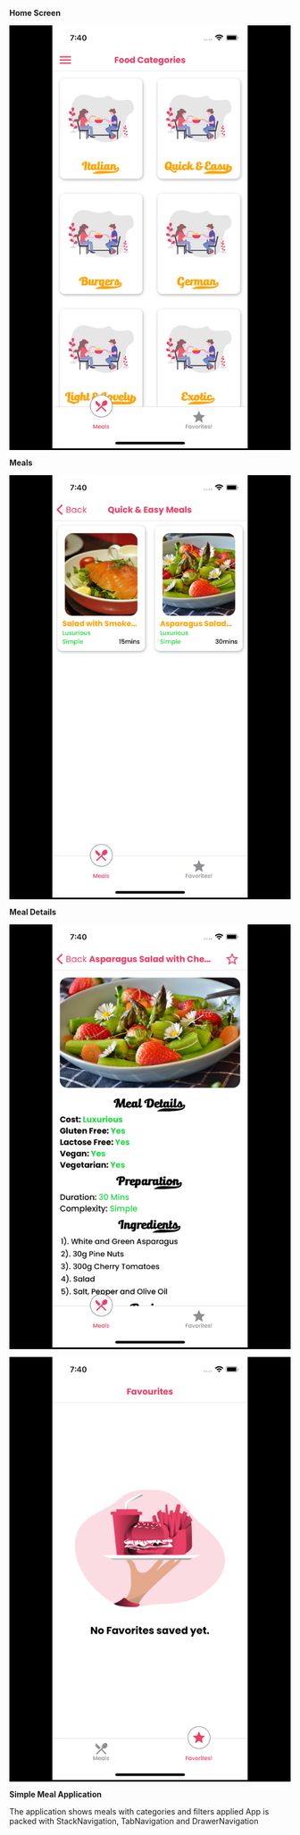 **Home Screen**
<p align="center" style="background:black">
  <img src="./assets/images/cover.png" width="350" title="Home screen">
</p>

**Meals**

<p align="center" style="background:black">
  <img src="./assets/images/cover2.png" width="350" title="Meals Screen">
</p>

**Meal Details**

<p align="center" style="background:black">
  <img src="./assets/images/cover3.png" width="350" title="Details Screen">
</p>

<p align="center" style="background:black">
  <img src="./assets/images/cover4.png" width="350" title="Favorites Screen">
</p>

**Simple Meal Application** 

The application shows meals with categories and filters applied
App is packed with StackNavigation, TabNavigation and DrawerNavigation
